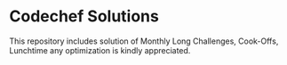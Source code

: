 # Codechef Solutions
This repository includes solution of Monthly Long Challenges, Cook-Offs, Lunchtime any optimization is kindly appreciated.
